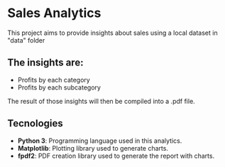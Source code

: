 # Sales Analytics

This project aims to provide insights about sales using a local dataset in "data" folder

The insights are:
-
- Profits by each category
- Profits by each subcategory

The result of those insights will then be compiled into a .pdf file.

## Tecnologies

- **Python 3**: Programming language used in this analytics.
- **Matplotlib**: Plotting library used to generate charts.
- **fpdf2**: PDF creation library used to generate the report with charts.
